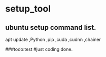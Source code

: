 # setup_tool

## ubuntu setup command list.

apt update
,Python
,pip
,cuda
,cudnn
,chainer


###todo:test
#just coding done.

